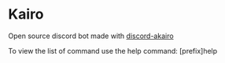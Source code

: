 # Kairo

Open source discord bot made with [discord-akairo](https://discord-akairo.github.io)

To view the list of command use the help command: [prefix]help
